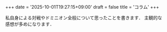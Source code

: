 +++
date = '2025-10-01T19:27:15+09:00'
draft = false
title = 'コラム'
+++

私自身による対戦やドミニオン全般について思ったことを書きます．
主観的な感想が多めになります．
